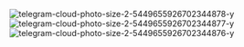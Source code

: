 ![telegram-cloud-photo-size-2-5449655926702344878-y](https://github.com/user-attachments/assets/3cdd8e21-690c-48c3-931e-2025a0e83ed2)
![telegram-cloud-photo-size-2-5449655926702344877-y](https://github.com/user-attachments/assets/ba82adcd-1389-4f3f-a6ee-162b51c51052)
![telegram-cloud-photo-size-2-5449655926702344876-y](https://github.com/user-attachments/assets/e2a5fad5-c106-4438-a5da-0a1d22fbb528)
